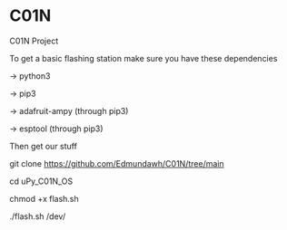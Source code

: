# C01N
C01N Project

To get a basic flashing station make sure you have these dependencies

-> python3

-> pip3

-> adafruit-ampy (through pip3)

-> esptool (through pip3)

Then get our stuff

git clone https://github.com/Edmundawh/C01N/tree/main

cd uPy_C01N_OS

 
chmod +x flash.sh

 
./flash.sh /dev/<yourC01Nlocation>
